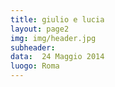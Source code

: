 ```yaml
---
title: giulio e lucia
layout: page2
img: img/header.jpg
subheader:
data:  24 Maggio 2014
luogo: Roma
---
```


<img data-src="gallery/glweb-03.jpg" class="" />
<img data-src="gallery/glweb-02.jpg" class="" />
<img data-src="gallery/glweb-04.jpg" class="" />
<img data-src="gallery/glweb-08.jpg" class="" />
<img data-src="gallery/glweb-06.jpg" class="" />
<img data-src="gallery/glweb-05.jpg" class="" />
<img data-src="gallery/glweb-07.jpg" class="" />
<img data-src="gallery/glweb-09.jpg" class="" />
<img data-src="gallery/glweb-10.jpg" class="" />
<img data-src="gallery/glweb-11.jpg" class="" />
<img data-src="gallery/glweb-12.jpg" class="" />
<img data-src="gallery/glweb-13.jpg" class="" />
<img data-src="gallery/glweb-14.jpg" class="" />
<img data-src="gallery/glweb-15.jpg" class="" />
<img data-src="gallery/glweb-16.jpg" class="" />
<img data-src="gallery/glweb-17.jpg" class="" />
<img data-src="gallery/glweb-18.jpg" class="" />
<img data-src="gallery/glweb-19.jpg" class="" />
<img data-src="gallery/glweb-20.jpg" class="" />
<img data-src="gallery/glweb-21.jpg" class="" />
<img data-src="gallery/glweb-22.jpg" class="" />
<img data-src="gallery/glweb-23.jpg" class="" />
<img data-src="gallery/glweb-24.jpg" class="" />
<img data-src="gallery/glweb-25.jpg" class="" />
<img data-src="gallery/glweb-27.jpg" class="" />
<img data-src="gallery/glweb-28.jpg" class="" />
<img data-src="gallery/glweb-29.jpg" class="" />
<img data-src="gallery/glweb-30.jpg" class="" />
<img data-src="gallery/glweb-31.jpg" class="" />
<img data-src="gallery/glweb-32.jpg" class="" />
